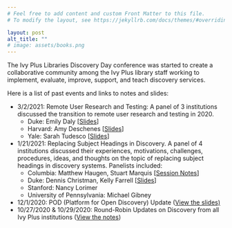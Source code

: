 ```yaml
---
# Feel free to add content and custom Front Matter to this file.
# To modify the layout, see https://jekyllrb.com/docs/themes/#overriding-theme-defaults

layout: post 
alt_title: ""
# image: assets/books.png
---
```


The Ivy Plus Libraries Discovery Day conference was started to create a collaborative community among the Ivy Plus library staff working to implement, evaluate, improve, support, and teach discovery services. 

Here is a list of past events and links to notes and slides:

*   3/2/2021: Remote User Research and Testing: A panel of 3 institutions discussed the transition to remote user research and testing in 2020. 
    *   Duke: Emily Daly \[[Slides](https://docs.google.com/presentation/d/1tis2tKJw197XuVtCjy9FlxLvtHc7Qn014QhmWlno6JY/edit?ts=60215326#slide=id.g251622d556_0_29)\]
    *   Harvard: Amy Deschenes \[[Slides](https://docs.google.com/presentation/d/1JintCdFqWqO61inhOX6WBtUH7IhLcVNKrb9Djb1yuPI/edit#slide=id.g35f391192_00)\]
    *   Yale: Sarah Tudesco \[[Slides](https://docs.google.com/presentation/d/1QC4ixLUkKL5PkNbd1-AbYpzKqCm2PHGHZrzSZ9OOcz4/edit?usp=sharing)\]
*   1/21/2021: Replacing Subject Headings in Discovery. A panel of 4 institutions discussed their experiences, motivations, challenges, procedures, ideas, and thoughts on the topic of replacing subject headings in discovery systems. Panelists included:
    *   Columbia: Matthew Haugen, Stuart Marquis \[[Session Notes](https://campuspress.yale.edu/ivyplusdiscoveryday2020/files/2021/02/Local-Subject-Heading-Changes-at-Columbia.pdf)\]
    *   Duke: Dennis Christman, Kelly Farrell \[[Slides](https://docs.google.com/presentation/d/1N5awztJ3DZbyyMqDVrvHzp160M-rXYomyMZZRP1gQAA/edit#slide=id.p)\]
    *   Stanford: Nancy Lorimer
    *   University of Pennsylvania: Michael Gibney
*   12/1/2020: POD (Platform for Open Discovery) Update ([View the slides)](https://docs.google.com/presentation/d/1KJ8r2r-ZMVfWNSWcLjtSHzkhO0hGGXvX2RjJL3YIwPg/edit#slide=id.p)
*   10/27/2020 & 10/29/2020: Round-Robin Updates on Discovery from all Ivy Plus institutions ([View the notes](https://campuspress.yale.edu/ivyplusdiscoveryday2020/discovery-updates/))
